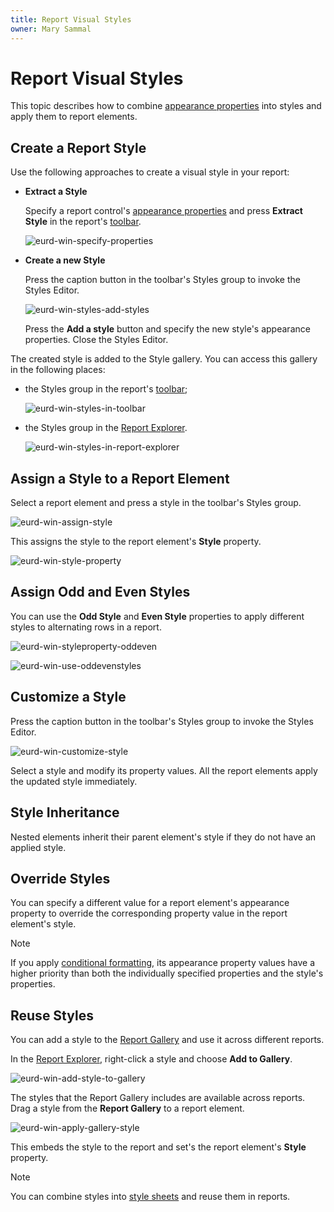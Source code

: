 ```yaml
---
title: Report Visual Styles
owner: Mary Sammal
---
```

# Report Visual Styles

This topic describes how to combine [appearance properties](appearance-properties.md) into styles and apply them to report elements.

## Create a Report Style

Use the following approaches to create a visual style in your report:

- **Extract a Style**

    Specify a report control's [appearance properties](appearance-properties.md) and press **Extract Style** in the report's [toolbar](..\report-designer-tools\toolbar.md).

    ![eurd-win-specify-properties](../../../../images/eurd-win-specify-properties.png)


- **Create a new Style**

    Press the caption button in the toolbar's Styles group to invoke the Styles Editor.

    ![eurd-win-styles-add-styles](../../../../images/eurd-win-styles-add-style.png)

    Press the **Add a style** button and specify the new style's appearance properties. Close the Styles Editor.

The created style is added to the Style gallery. You can access this gallery in the following places:

- the Styles group in the report's [toolbar](..\report-designer-tools\toolbar.md);

    ![eurd-win-styles-in-toolbar](../../../../images/eurd-win-styles-in-toolbar.png)

- the Styles group in the [Report Explorer](..\report-designer-tools\ui-panels\report-explorer.md).

    ![eurd-win-styles-in-report-explorer](../../../../images/eurd-win-styles-in-report-explorer.png)

## Assign a Style to a Report Element

Select a report element and press a style in the toolbar's Styles group.

![eurd-win-assign-style](../../../../images/eurd-win-assign-style.png)


This assigns the style to the report element's **Style** property.

![eurd-win-style-property](../../../../images/eurd-win-style-property.png)


## Assign Odd and Even Styles

You can use the **Odd Style** and **Even Style** properties to apply different styles to alternating rows in a report.

![eurd-win-styleproperty-oddeven](../../../../images/eurd-win-styleproperty-oddeven.png)

![eurd-win-use-oddevenstyles](../../../../images/eurd-win-use-oddevenstyles.png)

## Customize a Style

Press the caption button in the toolbar's Styles group to invoke the Styles Editor.

![eurd-win-customize-style](../../../../images/eurd-win-customize-style.png)

Select a style and modify its property values. All the report elements apply the updated style immediately.

## Style Inheritance

Nested elements inherit their parent element's style if they do not have an applied style. 

## Override Styles

You can specify a different value for a report element's appearance property to override the corresponding property value in the report element's style.

> [!NOTE]
> If you apply [conditional formatting](..\shape-report-data\specify-conditions-for-report-elements\conditionally-change-a-control-appearance.md), its appearance property values have a higher priority than both the individually specified properties and the style's properties.

## Reuse Styles

You can add a style to the [Report Gallery](..\report-designer-tools\ui-panels\report-gallery.md) and use it across different reports.

In the [Report Explorer](..\report-designer-tools\ui-panels\report-explorer.md), right-click a style and choose **Add to Gallery**.

![eurd-win-add-style-to-gallery](../../../../images/eurd-win-add-style-to-gallery.png)

The styles that the Report Gallery includes are available across reports. Drag a style from the **Report Gallery** to a report element.

![eurd-win-apply-gallery-style](../../../../images/eurd-win-apply-gallery-style.png)

This embeds the style to the report and set's the report element's **Style** property.

> [!NOTE]
> You can combine styles into [style sheets](report-style-sheets.md) and reuse them in reports.
